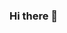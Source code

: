 ### Hi there 👋

<!--
**qinyanjuidavid/qinyanjuidavid** is a ✨ _special_ ✨ repository because its `README.md` (this file) appears on your GitHub profile.

#!/usr/bin/python
# -*- coding: utf-8 -*-


`class SoftwareEngineer:

    def __init__(self):
        self.name = "Zhenye Na"
        self.role = "Software Engineer"
        self.language_spoken = ["zh_CN", "en_US"]

    def say_hi(self):
        print("Thanks for dropping by, hope you find some of my work interesting.")


me = SoftwareEngineer()
me.say_hi()`
